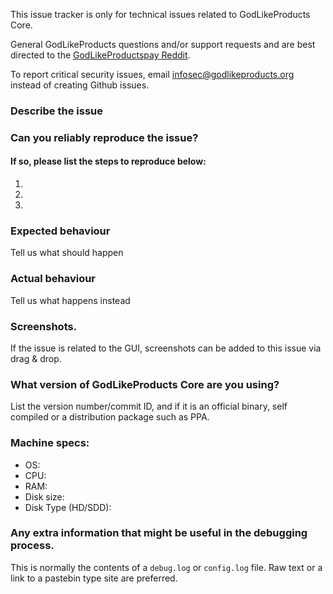 <!--- Remove sections that do not apply -->

This issue tracker is only for technical issues related to GodLikeProducts Core.

General GodLikeProducts questions and/or support requests and are best directed to the [GodLikeProductspay Reddit](https://www.reddit.com/r/godlikeproductspay/).

To report critical security issues, email infosec@godlikeproducts.org instead of creating Github issues.

### Describe the issue

### Can you reliably reproduce the issue?
#### If so, please list the steps to reproduce below:
1.
2.
3.

### Expected behaviour
Tell us what should happen

### Actual behaviour
Tell us what happens instead

### Screenshots.
If the issue is related to the GUI, screenshots can be added to this issue via drag & drop.

### What version of GodLikeProducts Core are you using?
List the version number/commit ID, and if it is an official binary, self compiled or a distribution package such as PPA.

### Machine specs:
- OS:
- CPU:
- RAM:
- Disk size:
- Disk Type (HD/SDD):

### Any extra information that might be useful in the debugging process.
This is normally the contents of a `debug.log` or `config.log` file. Raw text or a link to a pastebin type site are preferred.

